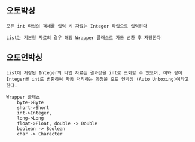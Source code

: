 오토박싱
---

    모든 int 타입의 객체를 입력 시 자료는 Integer 타입으로 입력된다
    
    List는 기본형 자료의 경우 해당 Wrapper 클래스로 자동 변환 후 저장한다

오토언박싱
---

    List에 저장된 Integer의 타입 자료는 결과값을 int로 조회할 수 있으며, 이와 같이 Integer를 int로 변환하여 자동 처리하는 과정을 오토 언박싱 (Auto Unboxing)이라고 한다.

    Wrapper 클래스
        byte->Byte
        short->Short
        int->Integer,
        long->Long
        float->Float, double -> Double
        boolean -> Boolean
        char -> Character
